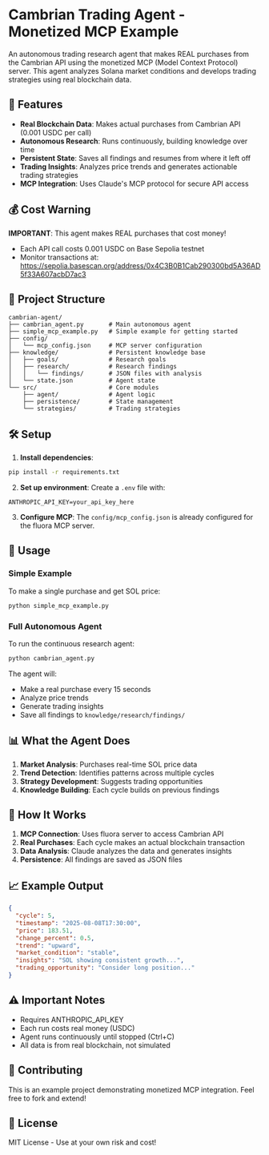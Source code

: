 # Cambrian Trading Agent - Monetized MCP Example

An autonomous trading research agent that makes REAL purchases from the Cambrian API using the monetized MCP (Model Context Protocol) server. This agent analyzes Solana market conditions and develops trading strategies using real blockchain data.

## 🚀 Features

- **Real Blockchain Data**: Makes actual purchases from Cambrian API (0.001 USDC per call)
- **Autonomous Research**: Runs continuously, building knowledge over time
- **Persistent State**: Saves all findings and resumes from where it left off
- **Trading Insights**: Analyzes price trends and generates actionable trading strategies
- **MCP Integration**: Uses Claude's MCP protocol for secure API access

## 💰 Cost Warning

**IMPORTANT**: This agent makes REAL purchases that cost money!
- Each API call costs 0.001 USDC on Base Sepolia testnet
- Monitor transactions at: https://sepolia.basescan.org/address/0x4C3B0B1Cab290300bd5A36AD5f33A607acbD7ac3

## 📁 Project Structure

```
cambrian-agent/
├── cambrian_agent.py       # Main autonomous agent
├── simple_mcp_example.py   # Simple example for getting started
├── config/
│   └── mcp_config.json     # MCP server configuration
├── knowledge/              # Persistent knowledge base
│   ├── goals/              # Research goals
│   ├── research/           # Research findings
│   │   └── findings/       # JSON files with analysis
│   └── state.json          # Agent state
└── src/                    # Core modules
    ├── agent/              # Agent logic
    ├── persistence/        # State management
    └── strategies/         # Trading strategies
```

## 🛠️ Setup

1. **Install dependencies**:
```bash
pip install -r requirements.txt
```

2. **Set up environment**:
Create a `.env` file with:
```
ANTHROPIC_API_KEY=your_api_key_here
```

3. **Configure MCP**:
The `config/mcp_config.json` is already configured for the fluora MCP server.

## 🎯 Usage

### Simple Example
To make a single purchase and get SOL price:
```bash
python simple_mcp_example.py
```

### Full Autonomous Agent
To run the continuous research agent:
```bash
python cambrian_agent.py
```

The agent will:
- Make a real purchase every 15 seconds
- Analyze price trends
- Generate trading insights
- Save all findings to `knowledge/research/findings/`

## 📊 What the Agent Does

1. **Market Analysis**: Purchases real-time SOL price data
2. **Trend Detection**: Identifies patterns across multiple cycles
3. **Strategy Development**: Suggests trading opportunities
4. **Knowledge Building**: Each cycle builds on previous findings

## 🔧 How It Works

1. **MCP Connection**: Uses fluora server to access Cambrian API
2. **Real Purchases**: Each cycle makes an actual blockchain transaction
3. **Data Analysis**: Claude analyzes the data and generates insights
4. **Persistence**: All findings are saved as JSON files

## 📈 Example Output

```json
{
  "cycle": 5,
  "timestamp": "2025-08-08T17:30:00",
  "price": 183.51,
  "change_percent": 0.5,
  "trend": "upward",
  "market_condition": "stable",
  "insights": "SOL showing consistent growth...",
  "trading_opportunity": "Consider long position..."
}
```

## ⚠️ Important Notes

- Requires ANTHROPIC_API_KEY
- Each run costs real money (USDC)
- Agent runs continuously until stopped (Ctrl+C)
- All data is from real blockchain, not simulated

## 🤝 Contributing

This is an example project demonstrating monetized MCP integration. Feel free to fork and extend!

## 📄 License

MIT License - Use at your own risk and cost!